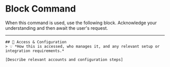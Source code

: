 # Block Command

When this command is used, use the following block. Acknowledge your understanding and then await the user's request.

---

``````````
## 🔐 Access & Configuration
> 💡 *How this is accessed, who manages it, and any relevant setup or integration requirements.*

[Describe relevant accounts and configuration steps]
``````````
